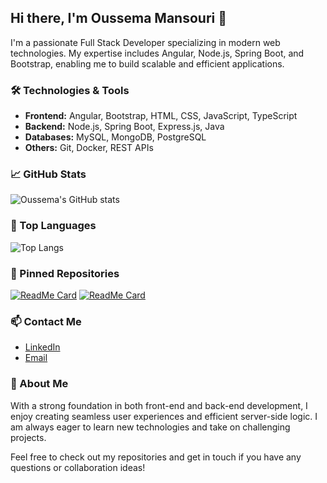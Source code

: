 ## Hi there, I'm Oussema Mansouri 👋

I'm a passionate Full Stack Developer specializing in modern web technologies. My expertise includes Angular, Node.js, Spring Boot, and Bootstrap, enabling me to build scalable and efficient applications.

### 🛠️ Technologies & Tools
- **Frontend:** Angular, Bootstrap, HTML, CSS, JavaScript, TypeScript
- **Backend:** Node.js, Spring Boot, Express.js, Java
- **Databases:** MySQL, MongoDB, PostgreSQL
- **Others:** Git, Docker, REST APIs

### 📈 GitHub Stats
![Oussema's GitHub stats](https://github-readme-stats.vercel.app/api?username=oussemamansouri&show_icons=true&theme=radical)

### 🚀 Top Languages
![Top Langs](https://github-readme-stats.vercel.app/api/top-langs/?username=oussemamansouri&layout=compact&theme=radical)

### 📌 Pinned Repositories
[![ReadMe Card](https://github-readme-stats.vercel.app/api/pin/?username=oussemamansouri&repo=your-repo-name)](https://github.com/oussemamansouri/Connected)
[![ReadMe Card](https://github-readme-stats.vercel.app/api/pin/?username=oussemamansouri&repo=another-repo-name)](https://github.com/oussemamansouri/Mandra)

### 📫 Contact Me
- [LinkedIn](https://www.linkedin.com/in/mansouri-oussama)
- [Email](mailto:oussama.mansouri@issatm.ucar.tn)

### 🌟 About Me
With a strong foundation in both front-end and back-end development, I enjoy creating seamless user experiences and efficient server-side logic. I am always eager to learn new technologies and take on challenging projects.

Feel free to check out my repositories and get in touch if you have any questions or collaboration ideas!
